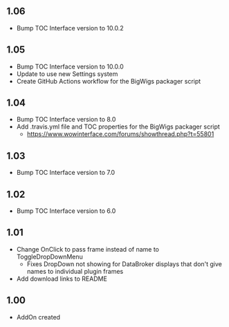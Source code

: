 ## 1.06
- Bump TOC Interface version to 10.0.2

## 1.05
- Bump TOC Interface version to 10.0.0
- Update to use new Settings system
- Create GitHub Actions workflow for the BigWigs packager script

## 1.04
- Bump TOC Interface version to 8.0
- Add .travis.yml file and TOC properties for the BigWigs packager script
	- https://www.wowinterface.com/forums/showthread.php?t=55801

## 1.03
- Bump TOC Interface version to 7.0

## 1.02 
- Bump TOC Interface version to 6.0

## 1.01
- Change OnClick to pass frame instead of name to ToggleDropDownMenu
  - Fixes DropDown not showing for DataBroker displays that don't give names to individual plugin frames
- Add download links to README

## 1.00
- AddOn created